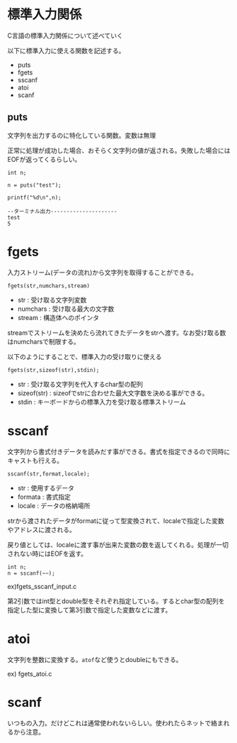 # 標準入力関係

C言語の標準入力関係について述べていく

以下に標準入力に使える関数を記述する。

- puts
- fgets
- sscanf
- atoi
- scanf

## puts

文字列を出力するのに特化している関数。変数は無理

正常に処理が成功した場合、おそらく文字列の値が返される。失敗した場合にはEOFが返ってくるらしい。

```
int n;

n = puts("test");

printf("%d\n",n);

--ターミナル出力---------------------
test
5
```

# fgets

入力ストリーム(データの流れ)から文字列を取得することができる。

```
fgets(str,numchars,stream)
```
- str : 受け取る文字列変数
- numchars : 受け取る最大の文字数
- stream : 構造体へのポインタ

streamでストリームを決めたら流れてきたデータをstrへ渡す。なお受け取る数はnumcharsで制限する。

以下のようにすることで、標準入力の受け取りに使える

```
fgets(str,sizeof(str),stdin);
```

- str : 受け取る文字列を代入するchar型の配列
- sizeof(str) : sizeofでstrに合わせた最大文字数を決める事ができる。
- stdin : キーボードからの標準入力を受け取る標準ストリーム

# sscanf

文字列から書式付きデータを読みだす事ができる。書式を指定できるので同時にキャストも行える。

```
sscanf(str,format,locale);
```

- str : 使用するデータ
- formata : 書式指定
- locale : データの格納場所

strから渡されたデータがformatに従って型変換されて、localeで指定した変数やアドレスに渡される。

戻り値としては、localeに渡す事が出来た変数の数を返してくれる。処理が一切されない時にはEOFを返す。

```
int n;
n = sscanf(~~);
```
ex)fgets_sscanf_input.c

第2引数ではint型とdouble型をそれぞれ指定している。するとchar型の配列を指定した型に変換して第3引数で指定した変数などに渡す。

# atoi

文字列を整数に変換する。`atof`など使うとdoubleにもできる。

ex) fgets_atoi.c


# scanf

いつもの入力。だけどこれは通常使われないらしい。使われたらネットで絡まれるから注意。
